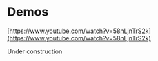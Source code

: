 # Demos

[https://www.youtube.com/watch?v=58nLjnTrS2k](https://www.youtube.com/watch?v=58nLjnTrS2k)

Under construction